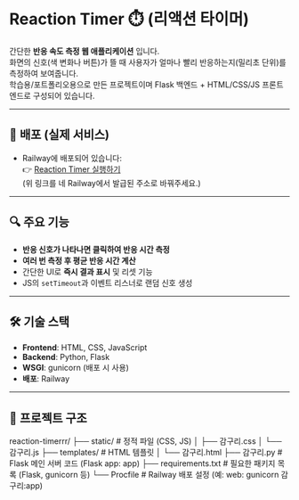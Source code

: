 # Reaction Timer ⏱️ (리액션 타이머)

간단한 **반응 속도 측정 웹 애플리케이션** 입니다.  
화면의 신호(색 변화나 버튼)가 뜰 때 사용자가 얼마나 빨리 반응하는지(밀리초 단위)를 측정하여 보여줍니다.  
학습용/포트폴리오용으로 만든 프로젝트이며 Flask 백엔드 + HTML/CSS/JS 프론트엔드로 구성되어 있습니다.

---

## 🚀 배포 (실제 서비스)
- Railway에 배포되어 있습니다:  
  👉 [Reaction Timer 실행하기](https://your-app-name.up.railway.app)  
  (위 링크를 네 Railway에서 발급된 주소로 바꿔주세요.)

---

## 🔍 주요 기능
- **반응 신호가 나타나면 클릭하여 반응 시간 측정**  
- **여러 번 측정 후 평균 반응 시간 계산**  
- 간단한 UI로 **즉시 결과 표시** 및 리셋 기능  
- JS의 `setTimeout`과 이벤트 리스너로 랜덤 신호 생성

---

## 🛠 기술 스택
- **Frontend**: HTML, CSS, JavaScript  
- **Backend**: Python, Flask  
- **WSGI**: gunicorn (배포 시 사용)  
- **배포**: Railway

---

## 📂 프로젝트 구조
reaction-timerrr/
├── static/ # 정적 파일 (CSS, JS)
│ ├── 감구리.css
│ └── 감구리.js
├── templates/ # HTML 템플릿
│ └── 감구리.html
├── 감구리.py # Flask 메인 서버 코드 (Flask app: app)
├── requirements.txt # 필요한 패키지 목록 (Flask, gunicorn 등)
└── Procfile # Railway 배포 설정 (예: web: gunicorn 감구리:app)
